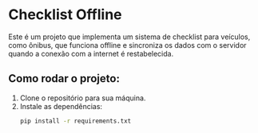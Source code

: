 # Checklist Offline

Este é um projeto que implementa um sistema de checklist para veículos, como ônibus, que funciona offline e sincroniza os dados com o servidor quando a conexão com a internet é restabelecida.

## Como rodar o projeto:

1. Clone o repositório para sua máquina.
2. Instale as dependências:
   ```bash
   pip install -r requirements.txt